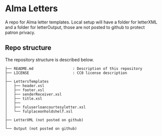 # Alma Letters
A repo for Alma letter templates. 
Local setup will have a folder for letterXML and a folder for letterOutput, those are not posted to github to protect patron privacy. 

## Repo structure
The repository structure is described below. 
```
├── README.md                  : Description of this repository
├── LICENSE                    : CC0 license description
│
├── LettersTemplates      
│   ├── header.xsl
│   ├── footer.xsl
│   ├── senderReceiver.xsl
│   ├── title.xsl
│   ├── 
│   ├── fuluserloancourtesyletter.xsl
│   └── fulplaceonholdshelf.xsl
│
├── LetterXML (not posted on github)      
│
└── Output (not posted on github)

